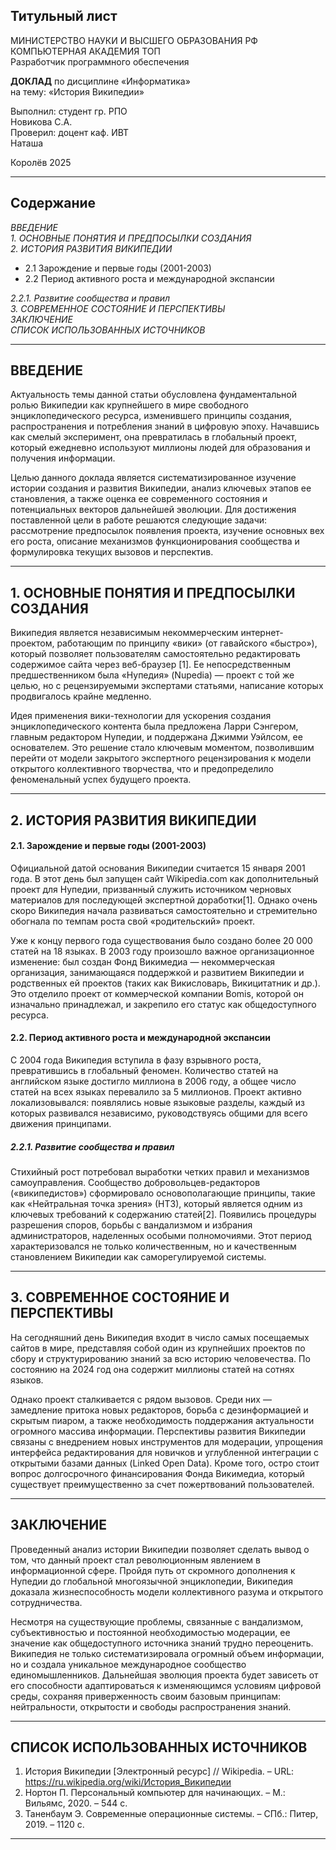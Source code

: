 ## **Титульный лист**

МИНИСТЕРСТВО НАУКИ И ВЫСШЕГО ОБРАЗОВАНИЯ РФ  
КОМПЬЮТЕРНАЯ АКАДЕМИЯ ТОП  
Разработчик программного обеспечения  


**ДОКЛАД**
по дисциплине «Информатика»  
на тему: «История Википедии»  

Выполнил: студент гр. РПО  
Новикова С.А.  
Проверил: доцент каф. ИВТ  
Наташа  

Королёв 2025

---
## **Содержание**

*ВВЕДЕНИЕ*  
*1. ОСНОВНЫЕ ПОНЯТИЯ И ПРЕДПОСЫЛКИ СОЗДАНИЯ*  
*2. ИСТОРИЯ РАЗВИТИЯ ВИКИПЕДИИ*  
- 2.1 Зарождение и первые годы (2001-2003)  
- 2.2 Период активного роста и международной экспансии

*2.2.1. Развитие сообщества и правил*  
*3. СОВРЕМЕННОЕ СОСТОЯНИЕ И ПЕРСПЕКТИВЫ*  
*ЗАКЛЮЧЕНИЕ*  
*СПИСОК ИСПОЛЬЗОВАННЫХ ИСТОЧНИКОВ*  

---
## **ВВЕДЕНИЕ**

Актуальность темы данной статьи обусловлена фундаментальной ролью Википедии как крупнейшего в мире свободного энциклопедического ресурса, изменившего принципы создания, распространения и потребления знаний в цифровую эпоху. Начавшись как смелый эксперимент, она превратилась в глобальный проект, который ежедневно используют миллионы людей для образования и получения информации.

Целью данного доклада является систематизированное изучение истории создания и развития Википедии, анализ ключевых этапов ее становления, а также оценка ее современного состояния и потенциальных векторов дальнейшей эволюции. Для достижения поставленной цели в работе решаются следующие задачи: рассмотрение предпосылок появления проекта, изучение основных вех его роста, описание механизмов функционирования сообщества и формулировка текущих вызовов и перспектив.

---
## **1. ОСНОВНЫЕ ПОНЯТИЯ И ПРЕДПОСЫЛКИ СОЗДАНИЯ**

Википедия является независимым некоммерческим интернет-проектом, работающим по принципу «вики» (от гавайского «быстро»), который позволяет пользователям самостоятельно редактировать содержимое сайта через веб-браузер [1]. Ее непосредственным предшественником была «Нупедия» (Nupedia) — проект с той же целью, но с рецензируемыми экспертами статьями, написание которых продвигалось крайне медленно.

Идея применения вики-технологии для ускорения создания энциклопедического контента была предложена Ларри Сэнгером, главным редактором Нупедии, и поддержана Джимми Уэйлсом, ее основателем. Это решение стало ключевым моментом, позволившим перейти от модели закрытого экспертного рецензирования к модели открытого коллективного творчества, что и предопределило феноменальный успех будущего проекта.

---
## **2. ИСТОРИЯ РАЗВИТИЯ ВИКИПЕДИИ**

#### **2.1. Зарождение и первые годы (2001-2003)**

Официальной датой основания Википедии считается 15 января 2001 года. В этот день был запущен сайт Wikipedia.com как дополнительный проект для Нупедии, призванный служить источником черновых материалов для последующей экспертной доработки[1]. Однако очень скоро Википедия начала развиваться самостоятельно и стремительно обогнала по темпам роста свой «родительский» проект.

Уже к концу первого года существования было создано более 20 000 статей на 18 языках. В 2003 году произошло важное организационное изменение: был создан Фонд Викимедиа — некоммерческая организация, занимающаяся поддержкой и развитием Википедии и родственных ей проектов (таких как Викисловарь, Викицитатник и др.). Это отделило проект от коммерческой компании Bomis, которой он изначально принадлежал, и закрепило его статус как общедоступного ресурса.

#### **2.2. Период активного роста и международной экспансии**

С 2004 года Википедия вступила в фазу взрывного роста, превратившись в глобальный феномен. Количество статей на английском языке достигло миллиона в 2006 году, а общее число статей на всех языках перевалило за 5 миллионов. Проект активно локализовывался: появлялись новые языковые разделы, каждый из которых развивался независимо, руководствуясь общими для всего движения принципами.

##### *2.2.1. Развитие сообщества и правил*

Стихийный рост потребовал выработки четких правил и механизмов самоуправления. Сообщество добровольцев-редакторов («википедистов») сформировало основополагающие принципы, такие как «Нейтральная точка зрения» (НТЗ), который является одним из ключевых требований к содержанию статей[2]. Появились процедуры разрешения споров, борьбы с вандализмом и избрания администраторов, наделенных особыми полномочиями. Этот период характеризовался не только количественным, но и качественным становлением Википедии как саморегулируемой системы.

---
## **3. СОВРЕМЕННОЕ СОСТОЯНИЕ И ПЕРСПЕКТИВЫ**

На сегодняшний день Википедия входит в число самых посещаемых сайтов в мире, представляя собой один из крупнейших проектов по сбору и структурированию знаний за всю историю человечества. По состоянию на 2024 год она содержит миллионы статей на сотнях языков.

Однако проект сталкивается с рядом вызовов. Среди них — замедление притока новых редакторов, борьба с дезинформацией и скрытым пиаром, а также необходимость поддержания актуальности огромного массива информации. Перспективы развития Википедии связаны с внедрением новых инструментов для модерации, упрощения интерфейса редактирования для новичков и углубленной интеграции с открытыми базами данных (Linked Open Data). Кроме того, остро стоит вопрос долгосрочного финансирования Фонда Викимедиа, который существует преимущественно за счет пожертвований пользователей.

---
## **ЗАКЛЮЧЕНИЕ**

Проведенный анализ истории Википедии позволяет сделать вывод о том, что данный проект стал революционным явлением в информационной сфере. Пройдя путь от скромного дополнения к Нупедии до глобальной многоязычной энциклопедии, Википедия доказала жизнеспособность модели коллективного разума и открытого сотрудничества.

Несмотря на существующие проблемы, связанные с вандализмом, субъективностью и постоянной необходимостью модерации, ее значение как общедоступного источника знаний трудно переоценить. Википедия не только систематизировала огромный объем информации, но и создала уникальное международное сообщество единомышленников. Дальнейшая эволюция проекта будет зависеть от его способности адаптироваться к изменяющимся условиям цифровой среды, сохраняя приверженность своим базовым принципам: нейтральности, открытости и свободы распространения знаний.

---
## **СПИСОК ИСПОЛЬЗОВАННЫХ ИСТОЧНИКОВ**

1.  История Википедии [Электронный ресурс] // Wikipedia. – URL: https://ru.wikipedia.org/wiki/История_Википедии
2.  Нортон П. Персональный компьютер для начинающих. – М.: Вильямс, 2020. – 544 с.
3.  Таненбаум Э. Современные операционные системы. – СПб.: Питер, 2019. – 1120 с.

---
